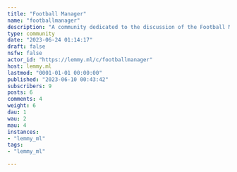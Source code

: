 ```yaml
---
title: "Football Manager" 
name: "footballmanager"
description: "A community dedicated to the discussion of the Football Manager series of games, developed by SI and published by Sega. RULES:1) Be civil, there is no room here fro Racism, Homophobia, Transphobia or any other hateful or offensive remarks.2)No advertising or spamming.3)No NSFW content."
type: community
date: "2023-06-24 01:14:17"
draft: false
nsfw: false
actor_id: "https://lemmy.ml/c/footballmanager"
host: lemmy.ml
lastmod: "0001-01-01 00:00:00"
published: "2023-06-10 00:43:42"
subscribers: 9
posts: 6
comments: 4
weight: 6
dau: 1
wau: 2
mau: 4
instances:
- "lemmy_ml"
tags: 
- "lemmy_ml"

---
```


